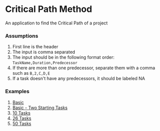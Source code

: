 # Critical Path Method
An application to find the Critical Path of a project

### Assumptions
1. First line is the header
2. The input is comma separated
3. The input should be in the following format order: ```TaskName,Duration,Predecessor```
4. If there are more than one predecessor, separate them with a comma such as ```B,2,C,D,E```
5. If a task doesn't have any predecessors, it should be labeled NA



### Examples

1. [Basic](basic.html)
2. [Basic - Two Starting Tasks](basic---two-starting-tasks.html)
3. [10 Tasks](10-tasks.html)
4. [26 Tasks](26-tasks.html)
5. [50 Tasks](complex-task.html)

